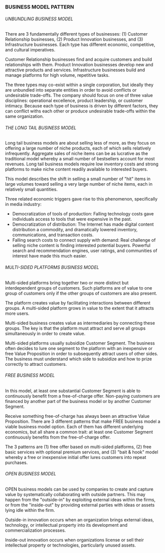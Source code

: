 ### BUSINESS MODEL PATTERN

###### UNBUNDLING BUSINESS MODEL

There are 3 fundamentally different types of businesses: (1) Customer Relationship businesses, (2) Product Innovation businesses, and (3) Infrastructure businesses. Each type has different economic, competitive, and cultural imperatives.

Customer Relationship businesses find and acquire customers and build relationships with them.
Product Innovation businesses develop new and attractive products and services.
Infrastructure businesses build and manage platforms for high volume, repetitive tasks.

The three types may co-exist within a single corporation, but ideally they are unbundled into separate entities in order to avoid conflicts or undesirable trade-offs. The company should focus on one of three value disciplines: operational excellence, product leadership, or customer intimacy. Because each type of business is driven by different factors, they can conflict withs each other or produce undesirable trade-offs within the same organization.

###### THE LONG TAIL BUSINESS MODEL

Long tail business models are about selling less of more, as they focus on offering a large number of niche products, each of which sells relatively infrequently. Aggregate sales of niche items can be as lucrative as the traditional model whereby a small number of bestsellers account for most revenues. Long tail business models require low inventory costs and strong platforms to make niche content readily available to interested buyers.

This model describes the shift in selling a small number of "hit" items in large volumes toward selling a very large number of niche items, each in relatively small quantities.

Three related economic triggers gave rise to this phenomenon, specifically in media industry:
* Democratization of tools of production: Falling technology costs gave individuals access to tools that were expensive in the past.
* Democratization of distribution: The Internet has made digital content distribution a commodity, and dramatically lowered inventory, communications, and transaction costs.
* Falling search costs to connect supply with demand: Real challenge of selling niche content is finding interested potential buyers. Powerful search and recommendation engines, user ratings, and communities of interest have made this much easier.

###### MULTI-SIDED PLATFORMS BUSINESS MODEL

Multi-sided platforms bring together two or more distinct but interdependent groups of customers. Such platforms are of value to one group of customers only if the other groups of customers are also present.

The platform creates value by facilitating interactions between different groups. A multi-sided platform grows in value to the extent that it attracts more users.

Multi-sided business creates value as intermediaries by connecting these groups. The key is that the platform must attract and serve all groups simultaneously in order to create value.

Multi-sided platforms usually subsidize Customer Segment. The business often decides to lure one segment to the platform with an inexpensive or free Value Proposition in order to subsequently attract users of other sides. The business must understand which side to subsidize and how to prize correctly to attract customers.

###### FREE BUSINESS MODEL

In this model, at least one substantial Customer Segment is able to continuously benefit from a free-of-charge offer. Non-paying customers are financed by another part of the business model or by another Customer Segment.

Receive something free-of-charge has always been an attractive Value Proposition. There are 3 different patterns that make FREE business model a viable business model option. Each of them has different underlying economics, but all share a common trait: at least one Customer Segment continuously benefits from the free-of-charge offer.

The 3 patterns are (1) free offer based on multi-sided platforms, (2) free basic services with optional premium services, and (3) "bait & hook" model whereby a free or inexpensive initial offer lures customers into repeat purchases.

###### OPEN BUSINESS MODEL

OPEN business models can be used by companies to create and capture value by systematically collaborating with outside partners. This may happen from the "outside-in" by exploiting external ideas within the firms, or from the "inside-out" by providing external parties with ideas or assets lying idle within the firm.

Outside-in innovation occurs when an organization brings external ideas, technology, or intellectual property into its development and commercialization processes.

Inside-out innovation occurs when organizations license or sell their intellectual property or technologies, particularly unused assets.
